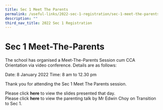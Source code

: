 ```yaml
---
title: Sec 1 Meet The Parents
permalink: /useful-links/2022-sec-1-registration/sec-1-meet-the-parents
description: ""
third_nav_title: 2022 Sec 1 Registration
---
```

# Sec 1 Meet-The-Parents

The school has organised a Meet-The-Parents Session cum CCA Orientation via video conference. 
Details are as follows:

Date:  8 January 2022 
Time:  8 am to 12.30 pm

Thank you for attending the Sec 1 Meet The Parents session. 

Please click **here** to view the slides presented that day. <br>
Please click **here** to view the parenting talk by Mr Edwin Choy on Transition to Sec 1.

